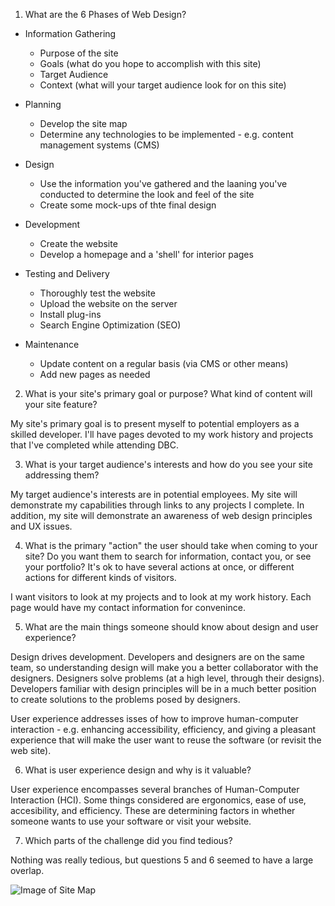 1. What are the 6 Phases of Web Design?

- Information Gathering 
  - Purpose of the site
  - Goals (what do you hope to accomplish with this site)
  - Target Audience
  - Context (what will your target audience look for on this site)

- Planning
  - Develop the site map
  - Determine any technologies to be implemented - e.g. content management systems (CMS)

- Design
  - Use the information you've gathered and the laaning you've conducted to determine the look and feel of the site
  - Create some mock-ups of thte final design

- Development
  - Create the website
  - Develop a homepage and a 'shell' for interior pages

- Testing and Delivery
  - Thoroughly test the website
  - Upload the website on the server
  - Install plug-ins
  - Search Engine Optimization (SEO)

- Maintenance
  - Update content on a regular basis (via CMS or other means)
  - Add new pages as needed

2. What is your site's primary goal or purpose? What kind of content will your site feature?

My site's primary goal is to present myself to potential employers as a skilled developer.
I'll have pages devoted to my work history  and projects that I've completed while attending DBC.

3. What is your target audience's interests and how do you see your site addressing them?

My target audience's interests are in potential employees. My site will demonstrate my capabilities through links to any projects I complete. In addition, my site will demonstrate an awareness of web design principles and UX issues.

4. What is the primary "action" the user should take when coming to your site? Do you want them to search for information, contact you, or see your portfolio? It's ok to have several actions at once, or different actions for different kinds of visitors.

I want visitors to look at my projects and to look at my work history. Each page would have my contact information for convenince.

5. What are the main things someone should know about design and user experience?

Design drives development. Developers and designers are on the same team, so understanding design will make you a better collaborator with the designers. Designers solve problems (at a high level, through their designs). Developers familiar with design principles will be in a much better position to create solutions to the problems posed by designers.

User experience addresses isses of how to improve human-computer interaction - e.g. enhancing accessibility, efficiency, and giving a pleasant experience that will make the user want to reuse the software (or revisit the web site).

6. What is user experience design and why is it valuable? 

User experience encompasses several branches of Human-Computer Interaction (HCI). Some things considered are ergonomics, ease of use, accesibility, and efficiency. These are determining factors in whether someone wants to use your software or visit your website.

7. Which parts of the challenge did you find tedious?

Nothing was really tedious, but questions 5 and 6 seemed to have a large overlap.


![Image of Site Map](/week-2/imgs/site-map.png)


